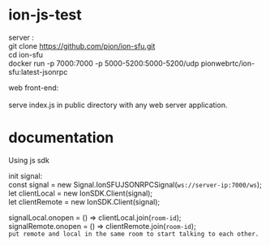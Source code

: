 # ion-js-test

server : </br>
git clone https://github.com/pion/ion-sfu.git </br>
cd ion-sfu</br>
docker run -p 7000:7000 -p 5000-5200:5000-5200/udp pionwebrtc/ion-sfu:latest-jsonrpc</br>

web front-end:</br>
</br>
serve index.js in public directory with any web server application.</br>

# documentation

Using js sdk </br>

init signal: </br>
const signal = new Signal.IonSFUJSONRPCSignal(`ws://server-ip:7000/ws`); </br>
let clientLocal = new IonSDK.Client(signal);  </br>
let clientRemote = new IonSDK.Client(signal); </br>

signalLocal.onopen = () => clientLocal.join(`room-id`); </br>
signalRemote.onopen = () => clientRemote.join(`room-id`);  </br>
`put remote and local in the same room to start talking to each other.` </br>

